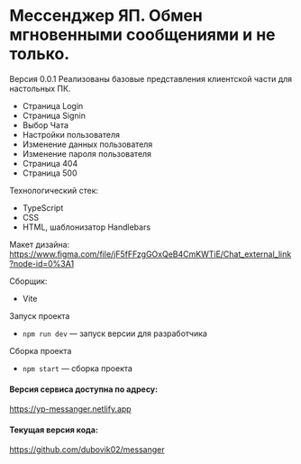 # Мессенджер ЯП. Обмен мгновенными сообщениями и не только.

Версия 0.0.1
Реализованы базовые представления клиентской части для настольных ПК.

  - Страница Login
  - Страница Signin
  - Выбор Чата
  - Настройки пользователя
  - Изменение данных пользователя
  - Изменение пароля пользователя
  - Страница 404
  - Страница 500


Технологический стек:
- TypeScript
- CSS
- HTML, шаблонизатор Handlebars

Макет дизайна:
https://www.figma.com/file/jF5fFFzgGOxQeB4CmKWTiE/Chat_external_link?node-id=0%3A1

Сборщик: 
- Vite

Запуск проекта
- `npm run dev` — запуск версии для разработчика

Сборка проекта
- `npm start` — сборка проекта

#### Версия сервиса доступна по адресу:
https://yp-messanger.netlify.app

#### Текущая версия кода:
https://github.com/dubovik02/messanger
